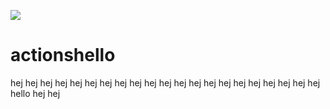 ![](https://github.com/github-actions-test/actions/workflows/Tests/badge.svg)
# actionshello
hej
hej
hej
hej
hej
hej
hej
hej
hej
hej
hej
hej
hej
hej
hej
hej
hej
hej
hej
hej
hej
hello
hej
hej
